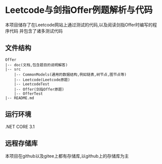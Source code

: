 # Leetcode与剑指Offer例题解析与代码

本项目储存了在Leetcode网站上通过测试的代码,以及阅读剑指Offer时编写的程序代码
并包含了诸多测试代码

## 文件结构

    Offer
    |-- doc(文档,包含题目的说明解答)
    |-- src
        |-- CommonModels(通用的数据结构,例如链表,树节点,图节点等)
        |-- Leetcode(Leetcode原题)
        |-- LeetcodeTest
        |-- Offer(剑指Offer原题)
        |-- OfferTest
    |-- README.md

## 运行环境

.NET CORE 3.1

## 远程存储库

本项目在github以及gitee上都有存储库,以github上的存储库为主
